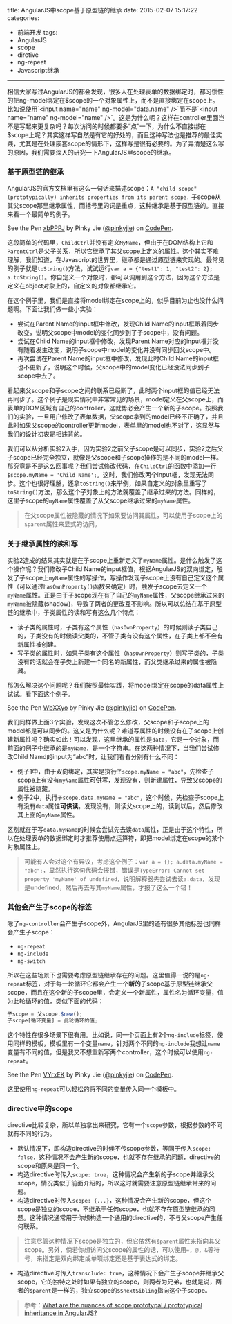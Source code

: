 title: AngularJS中scope基于原型链的继承
date: 2015-02-07 15:17:22
categories:
- 前端开发
tags:
- AngularJS
- scope
- dirctive
- ng-repeat
- Javascript继承
---

相信大家写过AngularJS的都会发现，很多人在处理表单的数据绑定时，都习惯性的把ng-model绑定在$scope的一个对象属性上，而不是直接绑定在scope上。比如说使用`<input name="name" ng-model="data.name" />`而不是`<input name="name" ng-model="name" />`。这是为什么呢？这样在controller里面岂不是写起来更复杂吗？每次访问的时候都要多“点”一下，为什么不直接绑在$scope上呢？其实这样写自然是有它的好处的，而且这种写法也是推荐的最佳实践，尤其是在处理嵌套scope的情形下，这样写是很有必要的。为了弄清楚这么写的原因，我们需要深入的研究一下AngularJS里scope的继承。

<!--more-->

### 基于原型链的继承

AngularJS的官方文档里有这么一句话来描述scope：`A "child scope" (prototypically) inherits properties from its parent scope.` 子scope从其父scope那里继承属性，而括号里的词是重点，这种继承是基于原型链的。直接来看一个最简单的例子。

<script async src="//assets.codepen.io/assets/embed/ei.js"></script>
<p data-height="268" data-theme-id="12085" data-slug-hash="xbPPPJ" data-default-tab="result" data-user="pinkyjie" class='codepen'>See the Pen <a href='http://codepen.io/pinkyjie/pen/xbPPPJ/'>xbPPPJ</a> by Pinky Jie (<a href='http://codepen.io/pinkyjie'>@pinkyjie</a>) on <a href='http://codepen.io'>CodePen</a>.</p>

这段简单的代码里，`ChildCtrl`并没有定义`MyName`，但由于在DOM结构上它和`ParentCtrl`是父子关系，所以它继承了其父scope上定义的属性。这个其实不难理解，我们知道，在Javascript的世界里，继承都是通过原型链来实现的。最常见的例子就是`toString()`方法，试试运行`var a = {"test1": 1, "test2": 2}; a.toString()`。你自定义一个对象时，都可以调用到这个方法，因为这个方法是定义在object对象上的，自定义的对象都继承它。

在这个例子里，我们是直接将model绑定在scope上的，似乎目前为止也没什么问题啊。下面让我们做一些小实验：
* 尝试在Parent Name的input框中修改，发现Child Name的input框跟着同步改变，说明父scope中model的变化同步到了子scope中，没有问题。
* 尝试在Child Name的input框中修改，发现Parent Name对应的input框并没有随着发生改变，说明子scope中model的变化并没有同步回父scope中。
* 再次尝试在Parent Name的input框中修改，发现此时Child Name的input框也不更新了，说明这个时候，父scope中的model变化已经没法同步到子scope中去了。

看起来父scope和子scope之间的联系已经断了，此时两个input框的值已经无法再同步了。这个例子是现实情况中非常常见的场景，model定义在父scope上，而表单的DOM区域有自己的controller，这就势必会产生一个新的子scope。按照我们的实验，一旦用户修改了表单数据，父scope拿到的model已经不正确了，并且此时如果父scope的controller更新model，表单里的model也不对了，这显然与我们的设计初衷是相违背的。

我们可以从分析实验2入手，因为实验2之前父子scope是可以同步，实验2之后父子scope已经完全独立，就像是父scope和子scope操作的是不同的model一样。那究竟是不是这么回事呢？我们尝试修改代码，在`ChildCtrl`的函数中添加一行`$scope.myName = 'Child Name';`。这时，我们修改两个input框，发现无法同步。这个也很好理解，还拿`toString()`来举例，如果自定义的对象里重写了`toString()`方法，那么这个子对象上的方法就覆盖了继承过来的方法。同样的，这里子scope的`myName`属性覆盖了从父scope继承过来的`myName`属性。
> 在父scope属性被隐藏的情况下如果要访问其属性，可以使用子scope上的`$parent`属性来显式的访问。

### 关于继承属性的读和写

实验2造成的结果其实就是在子scope上重新定义了`myName`属性。是什么触发了这个操作呢？我们修改子Child Name的input框值，根据AngularJS的双向绑定，触发了子scope上`myName`属性的写操作，写操作发现子scope上没有自己定义这个属性（可以通过`hasOwnProperty()`函数来确定）时，触发子scope去定义一个`myName`属性。正是由于子scope现在有了自己的`myName`属性，父scope继承过来的`myName`被隐藏(shadow)，导致了两者的更改互不影响。所以可以总结在基于原型链的继承中，子类属性的读和写有这么几个特点：
* 读子类的属性时，子类有这个属性（`hasOwnProperty`）的时候则读子类自己的，子类没有的时候读父类的，不管子类有没有这个属性，在子类上都不会有新属性被创建。
* 写子类的属性时，如果子类有这个属性（`hasOwnProperty`）则写子类的，子类没有的话就会在子类上新建一个同名的新属性，而父类继承过来的属性被隐藏。

那怎么解决这个问题呢？我们按照最佳实践，将model绑定在scope的data属性上试试。看下面这个例子。
<p data-height="268" data-theme-id="12085" data-slug-hash="WbXXyo" data-default-tab="result" data-user="pinkyjie" class='codepen'>See the Pen <a href='http://codepen.io/pinkyjie/pen/WbXXyo/'>WbXXyo</a> by Pinky Jie (<a href='http://codepen.io/pinkyjie'>@pinkyjie</a>) on <a href='http://codepen.io'>CodePen</a>.</p>

我们同样做上面3个实验，发现这次不管怎么修改，父scope和子scope上的model都是可以同步的。这又是为什么呢？难道写属性的时候没有在子scope上创建新属性吗？确实如此！可以发现，这里继承的属性是`data`，它是一个对象，而前面的例子中继承的是`myName`，是一个字符串。在这两种情况下，当我们尝试修改Child Namd的input为“abc”时，让我们看看分别有什么不同：
* 例子1中，由于双向绑定，其实是执行`子scope.myName = "abc"`，先检查子scope上有没有`myName`属性**可供写**，发现没有，则新建属性，导致父scope的属性被隐藏。
* 例子2中，执行`子scope.data.myName = "abc"`，这个时候，先检查子scope上有没有`data`属性**可供读**，发现没有，则读父scope上的，读到以后，然后修改其上面的`myName`属性。

区别就在于写`data.myName`的时候会尝试先去读`data`属性，正是由于这个特性，所以在处理表单的数据绑定时才推荐使用点运算符，即把model绑定在scope的某个对象属性上。
> 可能有人会对这个有异议，考虑这个例子：`var a = {}; a.data.myName = "abc";`，显然执行这句代码会报错，错误是`TypeError: Cannot set property 'myName' of undefined`，说明解释器先尝试去读`a.data`，发现是undefined，然后再去写其`myName`属性，才报了这么一个错！

### 其他会产生子scope的标签

除了`ng-controller`会产生子scope外，AngularJS里的还有很多其他标签也同样会产生子scope：
* `ng-repeat`
* `ng-include`
* `ng-switch`

所以在这些场景下也需要考虑原型链继承存在的问题。这里值得一说的是`ng-repeat`标签，对于每一轮循环它都会产生一个**新的**子scope基于原型链继承父scope，而且在这个新的子scope里，会定义一个新属性，属性名为循环变量，值为此轮循环的值，类似下面的代码：
``` javascript
子scope = 父scope.$new();
子scope[循环变量] = 此轮循环的值;
```
这个特性在很多场景下很有用。比如说，同一个页面上有2个`ng-include`标签，使用同样的模板，模板里有一个变量`name`，针对两个不同的`ng-include`我想让`name`变量有不同的值，但是我又不想重新写两个controller，这个时候可以使用`ng-repeat`。
<p data-height="268" data-theme-id="12085" data-slug-hash="VYrxEK" data-default-tab="result" data-user="pinkyjie" class='codepen'>See the Pen <a href='http://codepen.io/pinkyjie/pen/VYrxEK/'>VYrxEK</a> by Pinky Jie (<a href='http://codepen.io/pinkyjie'>@pinkyjie</a>) on <a href='http://codepen.io'>CodePen</a>.</p>

这里使用`ng-repeat`可以轻松的将不同的变量传入同一个模板中。

### directive中的scope

directive比较复杂，所以单独拿出来研究，它有一个`scope`参数，根据参数的不同就有不同的行为。
* 默认情况下，即构造directive的时候不传scope参数，等同于传入`scope: false`，这种情况不会产生新的scope，也就不存在继承的问题，directive的scope和原来是同一个。
* 构造directive时传入`scope: true`，这种情况会产生新的子scope并继承父scope，情况类似于前面介绍的，所以这时就需要注意原型链继承带来的问题。
* 构造directive时传入`scope: {...}`，这种情况会产生新的scope，但这个scope是独立的scope，不继承于任何scope，也就不存在原型链继承的问题。这种情况通常用于你想构造一个通用的directive的，不与父scope产生任何联系。
> 注意尽管这种情况下scope是独立的，但它依然有`$parent`属性来指向其父scope。另外，倘若你想访问父scope的属性的话，可以使用`=`，`@`，`&`等符号，来指定是双向绑定或单项绑定还是基于表达式的绑定。
* 构造directive时传入`transclude: true`，这种情况下会产生子scope并继承父scope，它的独特之处时如果有独立的scope，则两者为兄弟，也就是说，两者的`$parent`是一样的，独立scope的`$$nextSibling`指向这个子scope。

> 参考：[What are the nuances of scope prototypal / prototypical inheritance in AngularJS?](http://stackoverflow.com/questions/14049480/what-are-the-nuances-of-scope-prototypal-prototypical-inheritance-in-angularjs)




